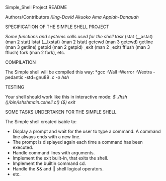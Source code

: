 Simple_Shell Project README

Authors/Contributors
*King-David Akuoko*
*Ama Appiah-Danquah*

SPECIFICATION OF THE SIMPLE SHELL PROJECT

*Some functions and systems calls used for the shell task*
(stat (__xstat) (man 2 stat)
lstat (__lxstat) (man 2 lstat)
getcwd (man 3 getcwd)
getline (man 3 getline)
getpid (man 2 getpid)
_exit (man 2 _exit)
fflush (man 3 fflush)
fork (man 2 fork), etc.

COMPILATION

The Simple shell will be compiled this way:
*gcc -Wall -Werror -Wextra -pedantic -std=gnu89 *.c -o hsh*

TESTING

Your shell should work like this in interactive mode:
*$ ./hsh ($) /bin/ls hsh main.c shell.c ($) ($) exit*

SOME TASKS UNDERTAKEN FOR THE SIMPLE SHELL 

The Simple shell created isable to:

- Display a prompt and wait for the user to type a command. A command line always ends with a new line.
- The prompt is displayed again each time a command has been executed.
- Handle command lines with arguments.
- Implement the exit built-in, that exits the shell.
- Implement the builtin command cd.
- Handle the && and || shell logical operators.
- etc.
